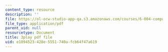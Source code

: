 ```yaml
---
content_type: resource
description: ''
file: https://ol-ocw-studio-app-qa.s3.amazonaws.com/courses/6-004-computation-structures-spring-2017/e1894523428e5551740afcb64f47a619_sz4kq_ltDrM.pdf
file_type: application/pdf
parent_uid: null
resourcetype: Document
title: 3play pdf file
uid: e1894523-428e-5551-740a-fcb64f47a619
---
```

